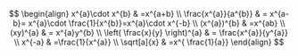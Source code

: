 
$$
\begin{align}
x^{a}\cdot x^{b} & =x^{a+b} \\
\frac{x^{a}}{a^{b}} & = x^{a-b}= x^{a}\cdot \frac{1}{x^{b}}=x^{a}\cdot x^{-b} \\
(x^{a})^{b} & =x^{ab} \\
(xy)^{a} & = x^{a}y^{b} \\
\left( \frac{x}{y} \right)^{a} & = \frac{x^{a}}{y^{a}} \\
x^{-a} & =\frac{1}{x^{a}} \\
\sqrt[a]{x}  & =x^{ \frac{1}{a}}
\end{align}
$$
